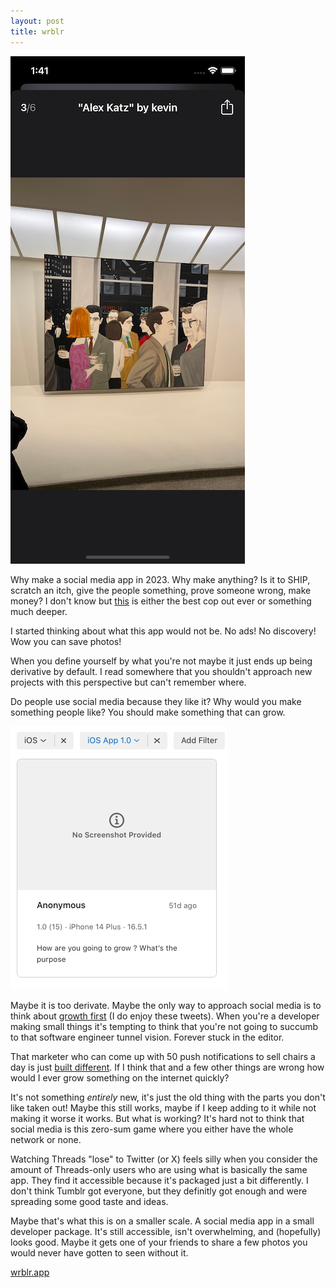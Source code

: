 ```yaml
---
layout: post
title: wrblr
---
```


![alex-katz](/img/alex-katz.png)

Why make a social media app in 2023. Why make anything? Is it to  SHIP, scratch an itch, give the people something, prove someone wrong, make money? I don't know but [this](https://www.goodreads.com/quotes/1394795-you-have-the-right-to-work-but-for-the-work-s) is either the best cop out ever or something much deeper.

I started thinking about what this app would not be. No ads! No discovery! Wow you can save photos!

When you define yourself by what you're not maybe it just ends up being derivative by default. I read somewhere that you shouldn't approach new projects with this perspective but can't remember where. 

Do people use social media because they like it? Why would you make something people like? You should make something that can grow.

![growth](/img/growth.png)

Maybe it is too derivate. Maybe the only way to approach social media is to think about [growth first](https://twitter.com/nikitabier) (I do enjoy these tweets). When you're a developer making small things it's tempting to think that you're not going to succumb to that software engineer tunnel vision. Forever stuck in the editor.

That marketer who can come up with 50 push notifications to sell chairs a day is just [built different](https://www.goodreads.com/quotes/1394795-you-have-the-right-to-work-but-for-the-work-s). If I think that and a few other things are wrong how would I ever grow something on the internet quickly?

It's not something _entirely_ new, it's just the old thing with the parts you don't like taken out! Maybe this still works, maybe if I keep adding to it while not making it worse it works. But what is working? It's hard not to think that social media is this zero-sum game where you either have the whole network or none.

Watching Threads "lose" to Twitter (or X) feels silly when you consider the amount of Threads-only users who are using what is basically the same app. They find it accessible because it's packaged just a bit differently. I don't think Tumblr got everyone, but they definitly got enough and were spreading some good taste and ideas.

Maybe that's what this is on a smaller scale. A social media app in a small developer package. It's still accessible, isn't overwhelming, and (hopefully) looks good. Maybe it gets one of your friends to share a few photos you would never have gotten to seen without it.

[wrblr.app](https://wrblr.app/)
